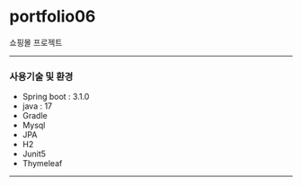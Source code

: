 # portfolio06
쇼핑몰 프로젝트

---
### 사용기술 및 환경

- Spring boot : 3.1.0
- java : 17
- Gradle
- Mysql
- JPA
- H2
- Junit5
- Thymeleaf

---

